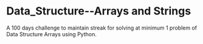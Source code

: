 # Data_Structure--Arrays and Strings
A 100 days challenge to maintain streak for solving at minimum 1 problem of Data Structure Arrays using Python.
